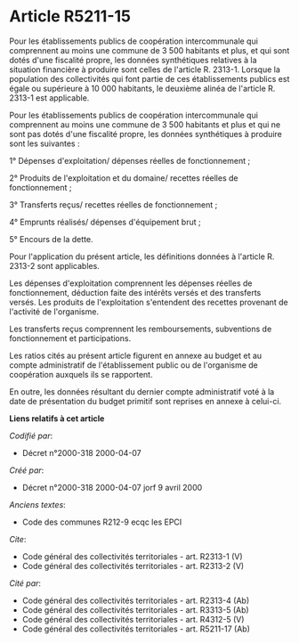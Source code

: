 # Article R5211-15

Pour les établissements publics de coopération intercommunale qui comprennent au moins une commune de 3 500 habitants et
plus, et qui sont dotés d'une fiscalité propre, les données synthétiques relatives à la situation financière à produire sont
celles de l'article R. 2313-1. Lorsque la population des collectivités qui font partie de ces établissements publics est
égale ou supérieure à 10 000 habitants, le deuxième alinéa de l'article R. 2313-1 est applicable. 

Pour les établissements publics de coopération intercommunale qui comprennent au moins une commune de 3 500 habitants et plus
et qui ne sont pas dotés d'une fiscalité propre, les données synthétiques à produire sont les suivantes : 

1° Dépenses d'exploitation/ dépenses réelles de fonctionnement ; 

2° Produits de l'exploitation et du domaine/ recettes réelles de fonctionnement ; 

3° Transferts reçus/ recettes réelles de fonctionnement ; 

4° Emprunts réalisés/ dépenses d'équipement brut ; 

5° Encours de la dette. 

Pour l'application du présent article, les définitions données à l'article R. 2313-2 sont applicables. 

Les dépenses d'exploitation comprennent les dépenses réelles de fonctionnement, déduction faite des intérêts versés et des
transferts versés. Les produits de l'exploitation s'entendent des recettes provenant de l'activité de l'organisme. 

Les transferts reçus comprennent les remboursements, subventions de fonctionnement et participations. 

Les ratios cités au présent article figurent en annexe au budget et au compte administratif de l'établissement public ou de
l'organisme de coopération auxquels ils se rapportent. 

En outre, les données résultant du dernier compte administratif voté à la date de présentation du budget primitif sont
reprises en annexe à celui-ci.

**Liens relatifs à cet article**

_Codifié par_:

  - Décret n°2000-318 2000-04-07

_Créé par_:

  - Décret n°2000-318 2000-04-07 jorf 9 avril 2000

_Anciens textes_:

  - Code des communes R212-9 ecqc les EPCI

_Cite_:

  - Code général des collectivités territoriales - art. R2313-1 (V)
  - Code général des collectivités territoriales - art. R2313-2 (V)

_Cité par_:

  - Code général des collectivités territoriales - art. R2313-4 (Ab)
  - Code général des collectivités territoriales - art. R3313-5 (Ab)
  - Code général des collectivités territoriales - art. R4312-5 (V)
  - Code général des collectivités territoriales - art. R5211-17 (Ab)
